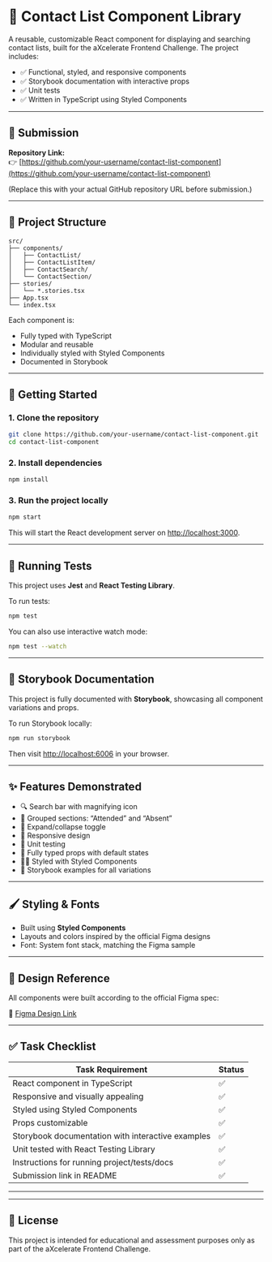 # 📇 Contact List Component Library

A reusable, customizable React component for displaying and searching contact lists, built for the aXcelerate Frontend Challenge. The project includes:

- ✅ Functional, styled, and responsive components
- ✅ Storybook documentation with interactive props
- ✅ Unit tests
- ✅ Written in TypeScript using Styled Components

---

## 🔗 Submission

**Repository Link:**  
👉 [https://github.com/your-username/contact-list-component](https://github.com/your-username/contact-list-component)

(Replace this with your actual GitHub repository URL before submission.)

---

## 📁 Project Structure

```
src/
├── components/
│   ├── ContactList/
│   ├── ContactListItem/
│   ├── ContactSearch/
│   └── ContactSection/
├── stories/
│   └── *.stories.tsx
├── App.tsx
└── index.tsx
```

Each component is:

- Fully typed with TypeScript
- Modular and reusable
- Individually styled with Styled Components
- Documented in Storybook

---

## 🚀 Getting Started

### 1. Clone the repository

```bash
git clone https://github.com/your-username/contact-list-component.git
cd contact-list-component
```

### 2. Install dependencies

```bash
npm install
```

### 3. Run the project locally

```bash
npm start
```

This will start the React development server on [http://localhost:3000](http://localhost:3000).

---

## 🧪 Running Tests

This project uses **Jest** and **React Testing Library**.

To run tests:

```bash
npm test
```

You can also use interactive watch mode:

```bash
npm test --watch
```

---

## 📘 Storybook Documentation

This project is fully documented with **Storybook**, showcasing all component variations and props.

To run Storybook locally:

```bash
npm run storybook
```

Then visit [http://localhost:6006](http://localhost:6006) in your browser.

---

## ✨ Features Demonstrated

- 🔍 Search bar with magnifying icon
- 📂 Grouped sections: “Attended” and “Absent”
- 🔁 Expand/collapse toggle
- 📱 Responsive design
- 🧪 Unit testing
- 🧩 Fully typed props with default states
- 🧑‍🎨 Styled with Styled Components
- 🧰 Storybook examples for all variations

---

## 🖌️ Styling & Fonts

- Built using **Styled Components**
- Layouts and colors inspired by the official Figma designs
- Font: System font stack, matching the Figma sample

---

## 📐 Design Reference

All components were built according to the official Figma spec:

🔗 [Figma Design Link](https://www.figma.com/design/k4KwwEmWQONqWdPUyefxmV/aXcelerate-Frontend-Challenge?node-id=7-919&m=dev)

---

## ✅ Task Checklist

| Task Requirement                                  | Status |
| ------------------------------------------------- | ------ |
| React component in TypeScript                     | ✅     |
| Responsive and visually appealing                 | ✅     |
| Styled using Styled Components                    | ✅     |
| Props customizable                                | ✅     |
| Storybook documentation with interactive examples | ✅     |
| Unit tested with React Testing Library            | ✅     |
| Instructions for running project/tests/docs       | ✅     |
| Submission link in README                         | ✅     |

---

---

## 📝 License

This project is intended for educational and assessment purposes only as part of the aXcelerate Frontend Challenge.
